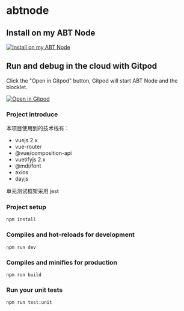 # abtnode

## Install on my ABT Node

[![Install on my ABT Node](https://raw.githubusercontent.com/blocklet/development-guide/main/assets/install_on_abtnode.svg)](https://install.arcblock.io/?action=blocklet-install&meta_url=https%3A%2F%2Fgithub.com%2FLancelotLewis%2Fabtnode-blockchain%2Freleases%2Fdownload%2F0.1.0%2Fblocklet.json)

## Run and debug in the cloud with Gitpod

Click the "Open in Gitpod" button, Gitpod will start ABT Node and the blocklet.

[![Open in Gitpod](https://gitpod.io/button/open-in-gitpod.svg)](https://gitpod.io/#https://github.com/LancelotLewis/abtnode-blockchain)

### Project introduce

本项目使用到的技术栈有：

- vuejs 2.x
- vue-router
- @vue/composition-api
- vuetifyjs 2.x
- @mdi/font
- axios
- dayjs

单元测试框架采用 jest

### Project setup

```
npm install
```

### Compiles and hot-reloads for development

```
npm run dev
```

### Compiles and minifies for production

```
npm run build
```

### Run your unit tests

```
npm run test:unit
```
